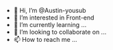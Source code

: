 - 👋 Hi, I’m @Austin-yousub
- 👀 I’m interested in Front-end
- 🌱 I’m currently learning ...
- 💞️ I’m looking to collaborate on ...
- 📫 How to reach me ...

<!---
Austin-yousub/Austin-yousub is a ✨ special ✨ repository because its `README.md` (this file) appears on your GitHub profile.
You can click the Preview link to take a look at your changes.
--->
